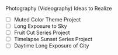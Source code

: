 Photography (Videography) Ideas to Realize

- [ ] Muted Color Theme Project
- [ ] Long Exposure to Sky
- [ ] Fruit Cut Series Project
- [ ] Timelapse Sunset Series Project
- [ ] Daytime Long Exposure of City
